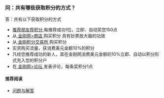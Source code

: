 ### 问：共有哪些获取积分的方式？

答：共有以下获取积分的方式
- [ 推荐朋友荐积分 ](https://www.atozitpro.net/zh/my-account/refer-friend/)每推荐成功1位，立即、自动奖您150点
- 从[ 金刚网>商店 ](https://www.atozitpro.net/zh/shop/)购买积分 具有钞票放大器的功效
- 从[ 金刚积分交易所 ]()购买积分
- 实资购买流量，获消费美元金额10%的积分
- 凡经您推荐成功的新人，其在金刚网消费美元金额的10%立即、自动以积分形式充入您的积分户
- 在[ 金刚网>论坛 ](https://www.atozitpro.net/zh/forums/)发表评论，每条奖积分1点
#### 推荐阅读
- [ 问题与解答 ](https://a2zitpro.github.io/web/问题与解答)
